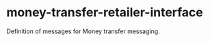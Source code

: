 money-transfer-retailer-interface
=================================

Definition of messages for Money transfer messaging.
